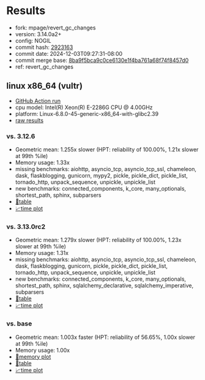 # Results

- fork: mpage/revert_gc_changes
- version: 3.14.0a2+
- config: NOGIL
- commit hash: [2923163](https://github.com/mpage/cpython/commit/2923163)
- commit date: 2024-12-03T09:27:31-08:00
- commit merge base: [8ba9f5bca9c0ce6130e1f4ba761a68f74f8457d0](https://github.com/python/cpython/commit/8ba9f5bca9c0ce6130e1f4ba761a68f74f8457d0)
- ref: revert_gc_changes

## linux x86_64 (vultr)

- [GitHub Action run](https://github.com/facebookexperimental/free-threading-benchmarking/actions/runs/12145110414)
- cpu model: Intel(R) Xeon(R) E-2286G CPU @ 4.00GHz
- platform: Linux-6.8.0-45-generic-x86_64-with-glibc2.39
- [raw results](bm-20241203-vultr-x86_64-mpage-revert_gc_changes-3.14.0a2%2B-2923163.json)

### vs. 3.12.6

- Geometric mean: 1.255x slower (HPT: reliability of 100.00%, 1.21x slower at 99th %ile)
- Memory usage: 1.33x
- missing benchmarks: aiohttp, asyncio_tcp, asyncio_tcp_ssl, chameleon, dask, flaskblogging, gunicorn, mypy2, pickle, pickle_dict, pickle_list, tornado_http, unpack_sequence, unpickle, unpickle_list
- new benchmarks: connected_components, k_core, many_optionals, shortest_path, sphinx, subparsers
- [📄table](bm-20241203-vultr-x86_64-mpage-revert_gc_changes-3.14.0a2%2B-2923163-vs-3.12.6.md)
- [📈time plot](bm-20241203-vultr-x86_64-mpage-revert_gc_changes-3.14.0a2%2B-2923163-vs-3.12.6.svg)

### vs. 3.13.0rc2

- Geometric mean: 1.279x slower (HPT: reliability of 100.00%, 1.23x slower at 99th %ile)
- Memory usage: 1.31x
- missing benchmarks: aiohttp, asyncio_tcp, asyncio_tcp_ssl, chameleon, dask, flaskblogging, gunicorn, pickle, pickle_dict, pickle_list, tornado_http, unpack_sequence, unpickle, unpickle_list
- new benchmarks: connected_components, k_core, many_optionals, shortest_path, sphinx, sqlalchemy_declarative, sqlalchemy_imperative, subparsers
- [📄table](bm-20241203-vultr-x86_64-mpage-revert_gc_changes-3.14.0a2%2B-2923163-vs-3.13.0rc2.md)
- [📈time plot](bm-20241203-vultr-x86_64-mpage-revert_gc_changes-3.14.0a2%2B-2923163-vs-3.13.0rc2.svg)

### vs. base

- Geometric mean: 1.003x faster (HPT: reliability of 56.65%, 1.00x slower at 99th %ile)
- Memory usage: 1.00x
- [🧠memory plot](bm-20241203-vultr-x86_64-mpage-revert_gc_changes-3.14.0a2%2B-2923163-vs-base-mem.svg)
- [📄table](bm-20241203-vultr-x86_64-mpage-revert_gc_changes-3.14.0a2%2B-2923163-vs-base.md)
- [📈time plot](bm-20241203-vultr-x86_64-mpage-revert_gc_changes-3.14.0a2%2B-2923163-vs-base.svg)

